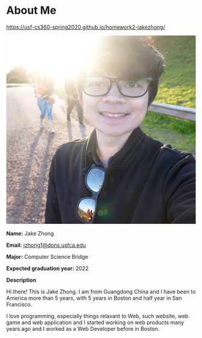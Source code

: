 # About Me

<https://usf-cs360-spring2020.github.io/homework2-jakezhong/>

![Profile Image](profile.jpg)

**Name:** Jake Zhong

**Email:** <jzhong1@dons.usfca.edu>

**Major:** Computer Science Bridge

**Expected graduation year:** 2022


**Description**

Hi there! This is Jake Zhong. I am from Guangdong China and I have been to America more than 5 years, with 5 years in Boston and half year in San Francisco.

I love programming, especially things relavant to Web, such website, web game and web application and I started working on web products many years ago and I worked as a Web Developer before in Boston.
